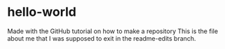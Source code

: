 # hello-world
Made with the GitHub tutorial on how to make a repository
This is the file about me that I was supposed to exit in the readme-edits branch.
